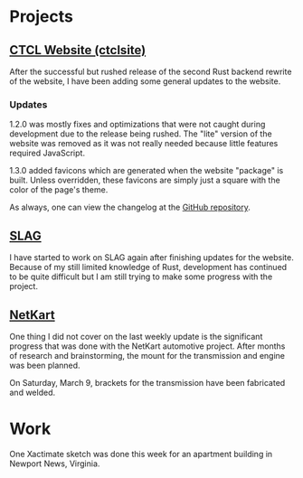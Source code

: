 # Projects

## [CTCL Website (ctclsite)](../../projects/ctclsite/)
After the successful but rushed release of the second Rust backend rewrite of the website, I have been adding some general updates to the website.

### Updates
1.2.0 was mostly fixes and optimizations that were not caught during development due to the release being rushed. The "lite" version of the website was removed as it was not really needed because little features required JavaScript. 

1.3.0 added favicons which are generated when the website "package" is built. Unless overridden, these favicons are simply just a square with the color of the page's theme. 

As always, one can view the changelog at the [GitHub repository](https://github.com/ctcl-bregis/ctclsite-rust/blob/main/RELEASES.md).

## [SLAG](../../projects/slag/)
I have started to work on SLAG again after finishing updates for the website. Because of my still limited knowledge of Rust, development has continued to be quite difficult but I am still trying to make some progress with the project.

## [NetKart](../../projects/netkart/)
One thing I did not cover on the last weekly update is the significant progress that was done with the NetKart automotive project. After months of research and brainstorming, the mount for the transmission and engine was been planned.

On Saturday, March 9, brackets for the transmission have been fabricated and welded. 

# Work
One Xactimate sketch was done this week for an apartment building in Newport News, Virginia.

